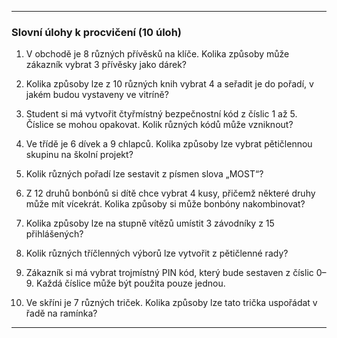 
---

### **Slovní úlohy k procvičení (10 úloh)**

1. V obchodě je 8 různých přívěsků na klíče. Kolika způsoby může zákazník vybrat 3 přívěsky jako dárek?

2. Kolika způsoby lze z 10 různých knih vybrat 4 a seřadit je do pořadí, v jakém budou vystaveny ve vitríně?

3. Student si má vytvořit čtyřmístný bezpečnostní kód z číslic 1 až 5. Číslice se mohou opakovat. Kolik různých kódů může vzniknout?

4. Ve třídě je 6 dívek a 9 chlapců. Kolika způsoby lze vybrat pětičlennou skupinu na školní projekt?

5. Kolik různých pořadí lze sestavit z písmen slova „MOST“?

6. Z 12 druhů bonbónů si dítě chce vybrat 4 kusy, přičemž některé druhy může mít vícekrát. Kolika způsoby si může bonbóny nakombinovat?

7. Kolika způsoby lze na stupně vítězů umístit 3 závodníky z 15 přihlášených?

8. Kolik různých tříčlenných výborů lze vytvořit z pětičlenné rady?

9. Zákazník si má vybrat trojmístný PIN kód, který bude sestaven z číslic 0–9. Každá číslice může být použita pouze jednou.

10. Ve skříni je 7 různých triček. Kolika způsoby lze tato trička uspořádat v řadě na ramínka?

---
